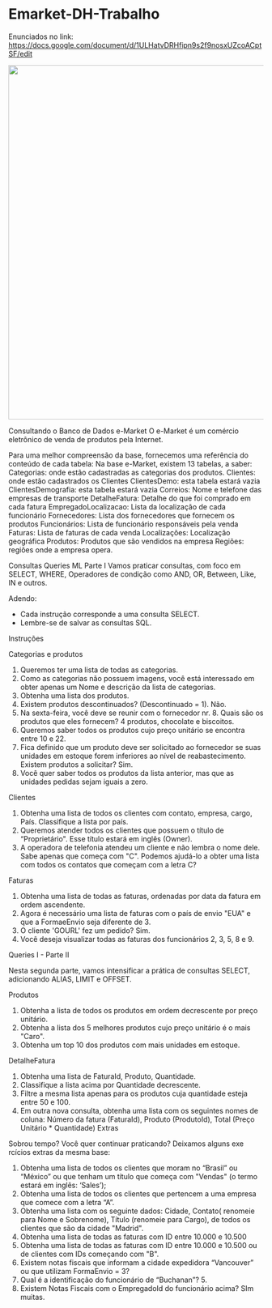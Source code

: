 # Emarket-DH-Trabalho

Enunciados no link: https://docs.google.com/document/d/1ULHatvDRHfipn9s2f9nosxUZcoACptSF/edit

<div>
  <img src="![Untitled design](https://user-images.githubusercontent.com/70419007/160252390-44e13ce0-a9e2-4aec-b8b7-b3720e7c7361.png)" width="700px">
  
  </img>
</div>

Consultando o Banco de Dados e-Market
O e-Market é um comércio eletrônico de venda de produtos pela Internet.

Para uma melhor compreensão da base, fornecemos uma referência do conteúdo de cada tabela:
Na base e-Market, existem 13 tabelas, a saber:
Categorias: onde estão cadastradas as categorias dos produtos.
Clientes: onde  estão cadastrados os Clientes
ClientesDemo: esta tabela estará vazia
ClientesDemografia: esta tabela estará vazia
Correios: Nome e telefone das empresas de transporte
DetalheFatura: Detalhe do que foi comprado em cada fatura
EmpregadoLocalizacao: Lista da localização de cada funcionário
Fornecedores: Lista dos fornecedores que fornecem os produtos
Funcionários: Lista de funcionário responsáveis pela venda
Faturas: Lista de faturas de cada venda
Localizações: Localização geográfica
Produtos: Produtos  que são vendidos na empresa
Regiões: regiões onde a empresa opera.

Consultas Queries ML Parte I
Vamos praticar consultas, com foco em SELECT, WHERE, Operadores de condição como AND, OR, Between, Like, IN e outros.

Adendo:
- Cada instrução corresponde a uma consulta SELECT.
- Lembre-se de salvar as consultas SQL.

Instruções

Categorias e produtos

1) Queremos ter uma lista de todas as categorias.
2) Como as categorias não possuem imagens, você está interessado em obter apenas um Nome e descrição da lista de categorias.
3) Obtenha uma lista dos produtos.
4) Existem produtos descontinuados? (Descontinuado = 1). Não.
5) Na sexta-feira, você deve se reunir com o fornecedor nr. 8. Quais são os produtos que eles fornecem? 4 produtos, chocolate e biscoitos.
6) Queremos saber todos os produtos cujo preço unitário se encontra
entre 10 e 22.
7) Fica definido que um produto deve ser solicitado ao fornecedor se suas unidades em estoque forem inferiores ao nível de reabastecimento. Existem produtos a solicitar? Sim.
8) Você quer saber todos os produtos da lista anterior, mas que as unidades pedidas sejam iguais a zero.

Clientes

1) Obtenha uma lista de todos os clientes com contato, empresa, cargo, País. Classifique a lista por país.
2) Queremos atender todos os clientes que possuem o título de  “Proprietário". Esse título estará em inglês (Owner).
3) A operadora de telefonia atendeu um cliente e não lembra o nome dele. Sabe apenas que começa com "C". Podemos ajudá-lo a obter uma lista com
todos os contatos que começam com a letra C?

Faturas

1) Obtenha uma lista de todas as faturas, ordenadas por data da fatura em ordem ascendente.
2) Agora é necessário uma lista de faturas com o país de envio "EUA" e
que a FormaeEnvio seja diferente de 3.
3) O cliente 'GOURL' fez um pedido? Sim.
4) Você deseja visualizar todas as faturas dos funcionários 2, 3, 5, 8 e 9.

Queries I - Parte II

Nesta segunda parte, vamos intensificar a prática de consultas SELECT,
adicionando ALIAS, LIMIT e OFFSET.

Produtos

1) Obtenha a lista de todos os produtos em ordem decrescente por preço unitário.
2) Obtenha a lista dos 5 melhores produtos cujo preço unitário é o mais "Caro".
3) Obtenha um top 10 dos produtos com mais unidades em estoque.

DetalheFatura

1) Obtenha uma lista de FaturaId, Produto, Quantidade.
2) Classifique a lista acima por Quantidade decrescente. 
3) Filtre a mesma lista apenas para os produtos cuja quantidade esteja entre 50 e 100. 
4) Em outra nova consulta, obtenha uma lista com os seguintes nomes de coluna: Número da fatura (FaturaId), Produto (ProdutoId), Total (Preço Unitário * Quantidade)
 Extras

Sobrou tempo? Você quer continuar praticando?
Deixamos alguns exe   rcícios extras da mesma base:
1) Obtenha uma lista de todos os clientes que moram no “Brasil” ou “México” ou que tenham um título que começa com "Vendas" (o termo estará em inglês: ‘Sales’);
2) Obtenha uma lista de todos os clientes que pertencem a uma empresa
que comece com a letra “A”.
3) Obtenha uma lista com os seguinte dados: Cidade, Contato( renomeie para Nome e Sobrenome), Título (renomeie para Cargo), de todos os clientes que são da cidade "Madrid".
4) Obtenha uma lista de todas as faturas com ID entre 10.000 e 10.500
5) Obtenha uma lista de todas as faturas com ID entre 10.000 e 10.500 ou de
clientes com IDs começando com "B".
6) Existem notas fiscais que informam a cidade expedidora “Vancouver” ou que utilizam FormaEnvio =  3?
7) Qual é a identificação do funcionário de “Buchanan”? 5.
8) Existem Notas Fiscais com o EmpregadoId do funcionário acima? SIm muitas.






